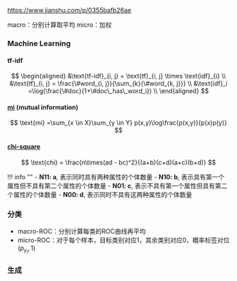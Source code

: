https://www.jianshu.com/p/0355bafb26ae

macro：分别计算取平均
micro：加权

### Machine Learning
#### tf-idf

$$
\begin{aligned}
    &\text{tf-idf}_{i, j} = \text{tf}_{i, j} \times \text{idf}_{i} \\
    &\text{tf}_{i, j} = \frac{\#word_{i, j}}{\sum_{k}{\#word_{k, j}}} \\
    &\text{idf}_i =\log(\frac{\#doc}{1+\#doc\_has\_word_i}) \\
\end{aligned}
$$

#### [mi](\AI\Paper_Reading\Trick\Ensemble\Ensemble\Boosting\lightgbm/#prechecker_features) (mutual information)
$$
\text{mi} =\sum_{x \in X}\sum_{y \in Y} p(x,y)\log\frac{p(x,y)}{p(x)p(y)}
$$
#### [chi-square](\AI\Paper_Reading\Trick\Ensemble\Ensemble\Boosting\lightgbm/#prechecker_features)

$$
\text{chi} = \frac{n\times(ad - bc)^2}{(a+b)(c+d)(a+c)(b+d)}
$$

!!! info ""
    - **N11: a**, 表示同时具有两种属性的个体数量
    - **N10: b**, 表示具有第一个属性但不具有第二个属性的个体数量
    - **N01: c**, 表示不具有第一个属性但具有第二个属性的个体数量
    - **N00: d**, 表示同时不具有这两种属性的个体数量

### 分类
- macro-ROC：分别计算每类的ROC曲线再平均
- micro-ROC：对于每个样本，目标类别对应1，其余类别对应0，概率标签对位$(p_{y_i}, 1)$


### 生成